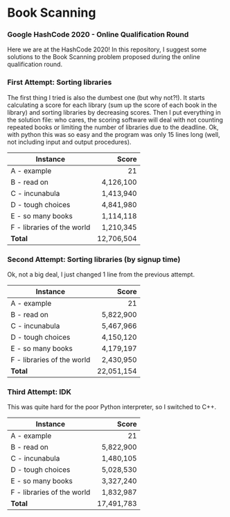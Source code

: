 # Book Scanning
### Google HashCode 2020 - Online Qualification Round

Here we are at the HashCode 2020! In this repository, I suggest some solutions to the Book Scanning problem proposed during the online qualification round.

### First Attempt: Sorting libraries
The first thing I tried is also the dumbest one (but why not?!). It starts calculating a score for each library (sum up the score of each book in the library) and sorting libraries by decreasing scores.
Then I put everything in the solution file: who cares, the scoring software will deal with not counting repeated books or limiting the number of libraries due to the deadline.
Ok, with python this was so easy and the program was only 15 lines long (well, not including input and output procedures).

|Instance|Score|
|------|-------:|
|A - example | 21|
|B - read on | 4,126,100|
|C - incunabula | 1,413,940|
|D - tough choices | 4,841,980|
|E - so many books | 1,114,118|
|F - libraries of the world | 1,210,345|
|**Total** | 12,706,504|

### Second Attempt: Sorting libraries (by signup time)
Ok, not a big deal, I just changed 1 line from the previous attempt.

|Instance|Score|
|------|-------:|
|A - example | 21|
|B - read on | 5,822,900|
|C - incunabula | 5,467,966|
|D - tough choices | 4,150,120|
|E - so many books | 4,179,197|
|F - libraries of the world | 2,430,950|
|**Total** | 22,051,154|

### Third Attempt: IDK
This was quite hard for the poor Python interpreter, so I switched to C++.

|Instance|Score|
|------|-------:|
|A - example | 21|
|B - read on | 5,822,900|
|C - incunabula | 1,480,105|
|D - tough choices | 5,028,530|
|E - so many books | 3,327,240|
|F - libraries of the world | 1,832,987|
|**Total** | 17,491,783|
